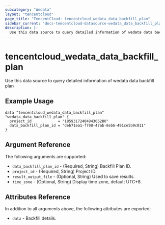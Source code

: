 ```yaml
---
subcategory: "Wedata"
layout: "tencentcloud"
page_title: "TencentCloud: tencentcloud_wedata_data_backfill_plan"
sidebar_current: "docs-tencentcloud-datasource-wedata_data_backfill_plan"
description: |-
  Use this data source to query detailed information of wedata data backfill plan
---
```


# tencentcloud_wedata_data_backfill_plan

Use this data source to query detailed information of wedata data backfill plan

## Example Usage

```hcl
data "tencentcloud_wedata_data_backfill_plan" "wedata_data_backfill_plan" {
  project_id            = "1859317240494305280"
  data_backfill_plan_id = "deb71ea1-f708-47ab-8eb6-491ce5b9c011"
}
```

## Argument Reference

The following arguments are supported:

* `data_backfill_plan_id` - (Required, String) Backfill Plan ID.
* `project_id` - (Required, String) Project ID.
* `result_output_file` - (Optional, String) Used to save results.
* `time_zone` - (Optional, String) Display time zone, default UTC+8.

## Attributes Reference

In addition to all arguments above, the following attributes are exported:

* `data` - Backfill details.



